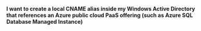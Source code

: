 **I want to create a local CNAME alias inside my Windows Active Directory that references an Azure public cloud PaaS offering (such as Azure SQL Database Managed Instance)**
